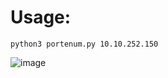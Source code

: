 # Usage:

`python3 portenum.py 10.10.252.150`

![image](https://github.com/h4md153v63n/Python_Scripts/assets/5091265/a4ee2834-e75f-436e-abe1-55fa1a1355e0)
